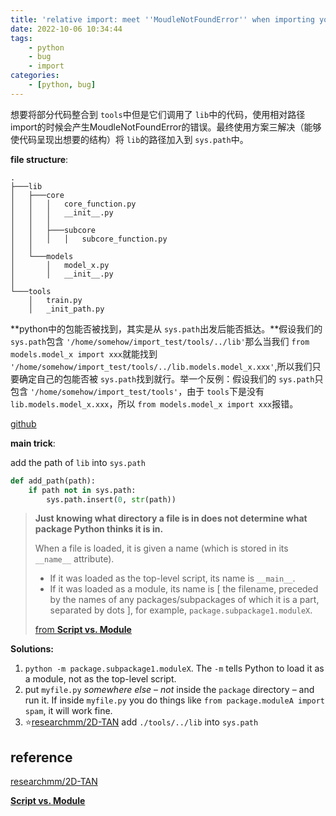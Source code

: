 ```yaml
---
title: 'relative import: meet ''MoudleNotFoundError'' when importing your self code'
date: 2022-10-06 10:34:44
tags:
    - python
    - bug
    - import
categories:
    - [python, bug]
---
```

想要将部分代码整合到 `tools`中但是它们调用了 `lib`中的代码，使用相对路径import的时候会产生MoudleNotFoundError的错误。最终使用方案三解决（能够使代码呈现出想要的结构）将 `lib`的路径加入到 `sys.path`中。

**file structure**:

```shell
.
├───lib
│   ├───core
│   │   │   core_function.py
│   │   │   __init__.py
│   │   │
│   │   ├───subcore
│   │   │   │   subcore_function.py
│   │
│   └───models
│       │   model_x.py
│       │   __init__.py
│
└───tools
    │   train.py
    │   _init_path.py

```

**python中的包能否被找到，其实是从 `sys.path`出发后能否抵达。**假设我们的 `sys.path`包含 `'/home/somehow/import_test/tools/../lib'`那么当我们 `from models.model_x import xxx`就能找到 `'/home/somehow/import_test/tools/../lib.models.model_x.xxx'`,所以我们只要确定自己的包能否被 `sys.path`找到就行。举一个反例：假设我们的 `sys.path`只包含 `'/home/somehow/import_test/tools'`，由于 `tools`下是没有 `lib.models.model_x.xxx`，所以 `from models.model_x import xxx`报错。

[github](https://github.com/h-takoyaki/pytorch_note/tree/main/relative_import)

**main trick**:

add the path of `lib` into `sys.path`

```python
def add_path(path):
    if path not in sys.path:
        sys.path.insert(0, str(path))
```

> **Just knowing what directory a file is in does not determine what package Python thinks it is in.**
>
> When a file is loaded, it is given a name (which is stored in its `__name__` attribute).
>
> - If it was loaded as the top-level script, its name is `__main__`.
> - If it was loaded as a module, its name is [ the filename, preceded by the names of any packages/subpackages of which it is a part, separated by dots ], for example, `package.subpackage1.moduleX`.
>
> [from **Script vs. Module**](https://stackoverflow.com/a/14132912/15554546)

**Solutions:**

1. `python -m package.subpackage1.moduleX`. The `-m` tells Python to load it as a module, not as the top-level script.
2. put `myfile.py` *somewhere else* – *not* inside the `package` directory – and run it. If inside `myfile.py` you do things like `from package.moduleA import spam`, it will work fine.
3. ⭐️[researchmm/2D-TAN](https://github.com/researchmm/2D-TAN) add `./tools/../lib` into `sys.path`

## reference

[researchmm/2D-TAN](https://github.com/researchmm/2D-TAN)

[**Script vs. Module**](https://stackoverflow.com/a/14132912/15554546)
